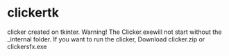 # clickertk
clicker created on tkinter.
Warning! The Clicker.exewill not start without  the _internal folder.
If you want to run the clicker, Download clicker.zip or clickersfx.exe
